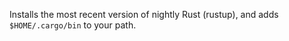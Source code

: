 Installs the most recent version of nightly Rust (rustup), and adds `$HOME/.cargo/bin` to your path.
